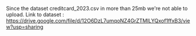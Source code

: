 Since the dataset creditcard_2023.csv in more than 25mb we're not able to upload.
Link to dataset : https://drive.google.com/file/d/12O6DzL7umqoNZ4GrZTMlLYQxof1ffxB3/view?usp=sharing
